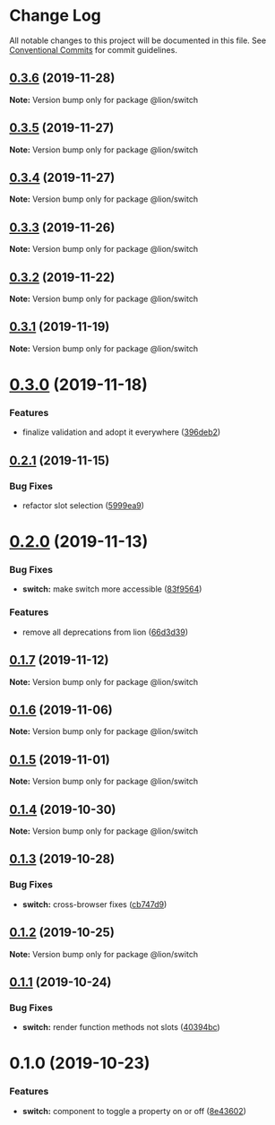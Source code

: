 # Change Log

All notable changes to this project will be documented in this file.
See [Conventional Commits](https://conventionalcommits.org) for commit guidelines.

## [0.3.6](https://github.com/ing-bank/lion/compare/@lion/switch@0.3.5...@lion/switch@0.3.6) (2019-11-28)

**Note:** Version bump only for package @lion/switch





## [0.3.5](https://github.com/ing-bank/lion/compare/@lion/switch@0.3.4...@lion/switch@0.3.5) (2019-11-27)

**Note:** Version bump only for package @lion/switch





## [0.3.4](https://github.com/ing-bank/lion/compare/@lion/switch@0.3.3...@lion/switch@0.3.4) (2019-11-27)

**Note:** Version bump only for package @lion/switch





## [0.3.3](https://github.com/ing-bank/lion/compare/@lion/switch@0.3.2...@lion/switch@0.3.3) (2019-11-26)

**Note:** Version bump only for package @lion/switch





## [0.3.2](https://github.com/ing-bank/lion/compare/@lion/switch@0.3.1...@lion/switch@0.3.2) (2019-11-22)

**Note:** Version bump only for package @lion/switch





## [0.3.1](https://github.com/ing-bank/lion/compare/@lion/switch@0.3.0...@lion/switch@0.3.1) (2019-11-19)

**Note:** Version bump only for package @lion/switch





# [0.3.0](https://github.com/ing-bank/lion/compare/@lion/switch@0.2.1...@lion/switch@0.3.0) (2019-11-18)


### Features

* finalize validation and adopt it everywhere ([396deb2](https://github.com/ing-bank/lion/commit/396deb2e3b4243f102a5c98e9b0518fa0f31a6b1))





## [0.2.1](https://github.com/ing-bank/lion/compare/@lion/switch@0.2.0...@lion/switch@0.2.1) (2019-11-15)


### Bug Fixes

* refactor slot selection ([5999ea9](https://github.com/ing-bank/lion/commit/5999ea956967b449f3f04935c7facb19e2889dc9))





# [0.2.0](https://github.com/ing-bank/lion/compare/@lion/switch@0.1.7...@lion/switch@0.2.0) (2019-11-13)


### Bug Fixes

* **switch:** make switch more accessible ([83f9564](https://github.com/ing-bank/lion/commit/83f9564ae0c7f6f6ed552a63efa268dbe4ff4ec5))


### Features

* remove all deprecations from lion ([66d3d39](https://github.com/ing-bank/lion/commit/66d3d390aebeaa61b6effdea7d5f7eea0e89c894))





## [0.1.7](https://github.com/ing-bank/lion/compare/@lion/switch@0.1.6...@lion/switch@0.1.7) (2019-11-12)

**Note:** Version bump only for package @lion/switch





## [0.1.6](https://github.com/ing-bank/lion/compare/@lion/switch@0.1.5...@lion/switch@0.1.6) (2019-11-06)

**Note:** Version bump only for package @lion/switch





## [0.1.5](https://github.com/ing-bank/lion/compare/@lion/switch@0.1.4...@lion/switch@0.1.5) (2019-11-01)

**Note:** Version bump only for package @lion/switch





## [0.1.4](https://github.com/ing-bank/lion/compare/@lion/switch@0.1.3...@lion/switch@0.1.4) (2019-10-30)

**Note:** Version bump only for package @lion/switch





## [0.1.3](https://github.com/ing-bank/lion/compare/@lion/switch@0.1.2...@lion/switch@0.1.3) (2019-10-28)


### Bug Fixes

* **switch:** cross-browser fixes ([cb747d9](https://github.com/ing-bank/lion/commit/cb747d9))





## [0.1.2](https://github.com/ing-bank/lion/compare/@lion/switch@0.1.1...@lion/switch@0.1.2) (2019-10-25)

**Note:** Version bump only for package @lion/switch





## [0.1.1](https://github.com/ing-bank/lion/compare/@lion/switch@0.1.0...@lion/switch@0.1.1) (2019-10-24)


### Bug Fixes

* **switch:** render function methods not slots ([40394bc](https://github.com/ing-bank/lion/commit/40394bc))





# 0.1.0 (2019-10-23)


### Features

* **switch:** component to toggle a property on or off ([8e43602](https://github.com/ing-bank/lion/commit/8e43602))
